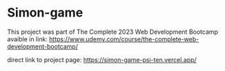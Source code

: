 # Simon-game
This project was part of The Complete 2023 Web Development Bootcamp avaible in link: https://www.udemy.com/course/the-complete-web-development-bootcamp/

direct link to project page: https://simon-game-psi-ten.vercel.app/
